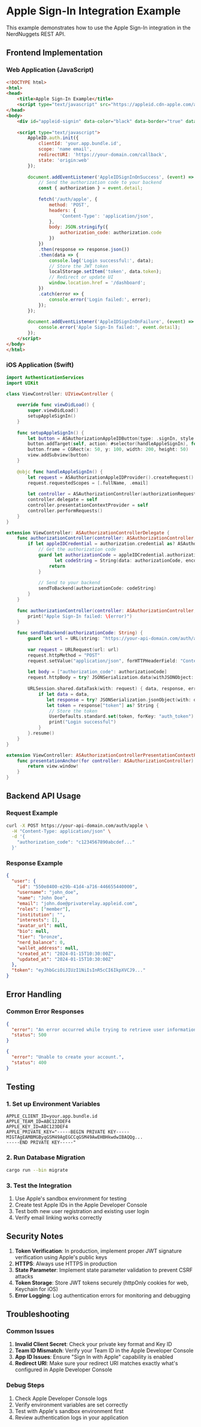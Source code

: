 # Apple Sign-In Integration Example

This example demonstrates how to use the Apple Sign-In integration in the NerdNuggets REST API.

## Frontend Implementation

### Web Application (JavaScript)

```html
<!DOCTYPE html>
<html>
<head>
    <title>Apple Sign-In Example</title>
    <script type="text/javascript" src="https://appleid.cdn-apple.com/appleauth/static/jsapi/appleid/1/en_US/appleid.auth.js"></script>
</head>
<body>
    <div id="appleid-signin" data-color="black" data-border="true" data-type="sign in"></div>
    
    <script type="text/javascript">
        AppleID.auth.init({
            clientId: 'your.app.bundle.id',
            scope: 'name email',
            redirectURI: 'https://your-domain.com/callback',
            state: 'origin:web'
        });
        
        document.addEventListener('AppleIDSignInOnSuccess', (event) => {
            // Send the authorization code to your backend
            const { authorization } = event.detail;
            
            fetch('/auth/apple', {
                method: 'POST',
                headers: {
                    'Content-Type': 'application/json',
                },
                body: JSON.stringify({
                    authorization_code: authorization.code
                })
            })
            .then(response => response.json())
            .then(data => {
                console.log('Login successful:', data);
                // Store the JWT token
                localStorage.setItem('token', data.token);
                // Redirect or update UI
                window.location.href = '/dashboard';
            })
            .catch(error => {
                console.error('Login failed:', error);
            });
        });
        
        document.addEventListener('AppleIDSignInOnFailure', (event) => {
            console.error('Apple Sign-In failed:', event.detail);
        });
    </script>
</body>
</html>
```

### iOS Application (Swift)

```swift
import AuthenticationServices
import UIKit

class ViewController: UIViewController {
    
    override func viewDidLoad() {
        super.viewDidLoad()
        setupAppleSignIn()
    }
    
    func setupAppleSignIn() {
        let button = ASAuthorizationAppleIDButton(type: .signIn, style: .black)
        button.addTarget(self, action: #selector(handleAppleSignIn), for: .touchUpInside)
        button.frame = CGRect(x: 50, y: 100, width: 200, height: 50)
        view.addSubview(button)
    }
    
    @objc func handleAppleSignIn() {
        let request = ASAuthorizationAppleIDProvider().createRequest()
        request.requestedScopes = [.fullName, .email]
        
        let controller = ASAuthorizationController(authorizationRequests: [request])
        controller.delegate = self
        controller.presentationContextProvider = self
        controller.performRequests()
    }
}

extension ViewController: ASAuthorizationControllerDelegate {
    func authorizationController(controller: ASAuthorizationController, didCompleteWithAuthorization authorization: ASAuthorization) {
        if let appleIDCredential = authorization.credential as? ASAuthorizationAppleIDCredential {
            // Get the authorization code
            guard let authorizationCode = appleIDCredential.authorizationCode,
                  let codeString = String(data: authorizationCode, encoding: .utf8) else {
                return
            }
            
            // Send to your backend
            sendToBackend(authorizationCode: codeString)
        }
    }
    
    func authorizationController(controller: ASAuthorizationController, didCompleteWithError error: Error) {
        print("Apple Sign-In failed: \(error)")
    }
    
    func sendToBackend(authorizationCode: String) {
        guard let url = URL(string: "https://your-api-domain.com/auth/apple") else { return }
        
        var request = URLRequest(url: url)
        request.httpMethod = "POST"
        request.setValue("application/json", forHTTPHeaderField: "Content-Type")
        
        let body = ["authorization_code": authorizationCode]
        request.httpBody = try? JSONSerialization.data(withJSONObject: body)
        
        URLSession.shared.dataTask(with: request) { data, response, error in
            if let data = data,
               let response = try? JSONSerialization.jsonObject(with: data) as? [String: Any],
               let token = response["token"] as? String {
                // Store the token
                UserDefaults.standard.set(token, forKey: "auth_token")
                print("Login successful")
            }
        }.resume()
    }
}

extension ViewController: ASAuthorizationControllerPresentationContextProviding {
    func presentationAnchor(for controller: ASAuthorizationController) -> ASPresentationAnchor {
        return view.window!
    }
}
```

## Backend API Usage

### Request Example

```bash
curl -X POST https://your-api-domain.com/auth/apple \
  -H "Content-Type: application/json" \
  -d '{
    "authorization_code": "c1234567890abcdef..."
  }'
```

### Response Example

```json
{
  "user": {
    "id": "550e8400-e29b-41d4-a716-446655440000",
    "username": "john_doe",
    "name": "John Doe",
    "email": "john.doe@privaterelay.appleid.com",
    "roles": ["member"],
    "institution": "",
    "interests": [],
    "avatar_url": null,
    "bio": null,
    "tier": "bronze",
    "nerd_balance": 0,
    "wallet_address": null,
    "created_at": "2024-01-15T10:30:00Z",
    "updated_at": "2024-01-15T10:30:00Z"
  },
  "token": "eyJhbGciOiJIUzI1NiIsInR5cCI6IkpXVCJ9..."
}
```

## Error Handling

### Common Error Responses

```json
{
  "error": "An error occurred while trying to retrieve user information.",
  "status": 500
}
```

```json
{
  "error": "Unable to create your account.",
  "status": 400
}
```

## Testing

### 1. Set up Environment Variables

```env
APPLE_CLIENT_ID=your.app.bundle.id
APPLE_TEAM_ID=ABC123DEF4
APPLE_KEY_ID=ABC123DEF4
APPLE_PRIVATE_KEY="-----BEGIN PRIVATE KEY-----
MIGTAgEAMBMGByqGSM49AgEGCCqGSM49AwEHBHkwdwIBAQQg...
-----END PRIVATE KEY-----"
```

### 2. Run Database Migration

```bash
cargo run --bin migrate
```

### 3. Test the Integration

1. Use Apple's sandbox environment for testing
2. Create test Apple IDs in the Apple Developer Console
3. Test both new user registration and existing user login
4. Verify email linking works correctly

## Security Notes

1. **Token Verification**: In production, implement proper JWT signature verification using Apple's public keys
2. **HTTPS**: Always use HTTPS in production
3. **State Parameter**: Implement state parameter validation to prevent CSRF attacks
4. **Token Storage**: Store JWT tokens securely (httpOnly cookies for web, Keychain for iOS)
5. **Error Logging**: Log authentication errors for monitoring and debugging

## Troubleshooting

### Common Issues

1. **Invalid Client Secret**: Check your private key format and Key ID
2. **Team ID Mismatch**: Verify your Team ID in the Apple Developer Console
3. **App ID Issues**: Ensure "Sign In with Apple" capability is enabled
4. **Redirect URI**: Make sure your redirect URI matches exactly what's configured in Apple Developer Console

### Debug Steps

1. Check Apple Developer Console logs
2. Verify environment variables are set correctly
3. Test with Apple's sandbox environment first
4. Review authentication logs in your application 